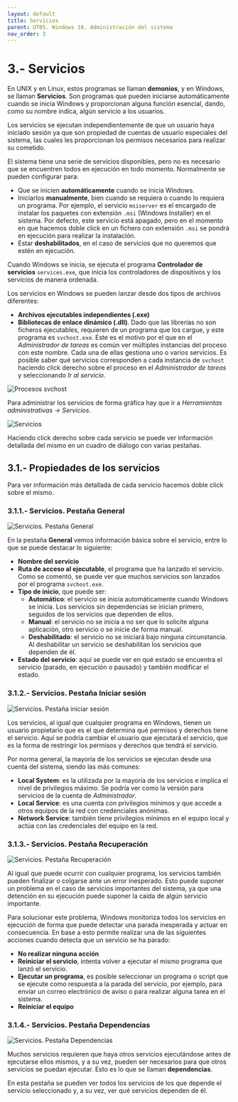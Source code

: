 ```yaml
---
layout: default
title: Servicios
parent: UT05. Windows 10. Administración del sistema
nav_order: 3
---
```


# 3.- Servicios

En UNIX y en Linux, estos programas se llaman **demonios**, y en Windows, se llaman **Servicios**. Son programas que pueden iniciarse automáticamente cuando se inicia Windows y proporcionan alguna función esencial, dando, como su nombre indica, algún servicio a los usuarios.

Los servicios se ejecutan independientemente de que un usuario haya iniciado sesión ya que son propiedad de cuentas de usuario especiales del sistema, las cuales les proporcionan los permisos necesarios para realizar su cometido.

El sistema tiene una serie de servicios disponibles, pero no es necesario que se encuentren todos en ejecución en todo momento. Normalmente se pueden configurar para:

- Que se inicien **automáticamente** cuando se inicia Windows.
- Iniciarlos **manualmente**, bien cuando se requiera o cuando lo requiera un programa. Por ejemplo, el servicio `msiserver` es el encargado de instalar los paquetes con extensión `.msi` (Windows Installer) en el sistema. Por defecto, este servicio está apagado, pero en el momento en que hacemos doble click en un fichero con extensión `.msi` se pondrá en ejecución para realizar la instalación.
- Estar **deshabilitados**, en el caso de servicios que no queremos que estén en ejecución.


Cuando Windows se inicia, se ejecuta el programa **Controlador de servicios** `services.exe`, que inicia los controladores de dispositivos y los servicios de manera ordenada. 


Los servicios en Windows se pueden lanzar desde dos tipos de archivos diferentes:

- **Archivos ejecutables independientes (.exe)**
- **Bibliotecas de enlace dinámico (.dll)**. Dado que las librerías no son ficheros ejecutables, requieren de un programa que los cargue, y este programa es ``svchost.exe``. Este es el motivo por el que en el *Administrador de tareas* es común ver múltiples instancias del proceso con este nombre. Cada una de ellas gestiona uno o varios servicios. Es posible saber qué servicios corresponden a cada instancia de `svchost` haciendo click derecho sobre el proceso en el *Administrador de tareas* y seleccionando *Ir al servicio*.

![Procesos svchost](imgs/servicios_svchost.png)

Para administrar los servicios de forma gráfica hay que ir a *Herramientas administrativas -> Servicios*.	

![Servicios](imgs/services_vista_global.png)

Haciendo click derecho sobre cada servicio se puede ver información detallada del mismo en un cuadro de diálogo con varias pestañas.

## 3.1.- Propiedades de los servicios

Para ver información más detallada de cada servicio hacemos doble click sobre el mismo.	


### 3.1.1.- Servicios. Pestaña General

![Servicios. Pestaña General](imgs/services_general.png)

En la pestaña **General** vemos información básica sobre el servicio, entre lo que se puede destacar lo siguiente:

- **Nombre del servicio**
- **Ruta de acceso al ejecutable**, el programa que ha lanzado el servicio. Como se comentó, se puede ver que muchos servicios son lanzados por el programa `svchost.exe`.
- **Tipo de inicio**, que puede ser:
  - **Automático**: el servicio se inicia automáticamente cuando Windows se inicia. Los servicios sin dependencias se inician primero, seguidos de los servicios que dependen de ellos.
  - **Manual**: el servicio no se inicia a no ser que lo solicite alguna aplicación, otro servicio o se inicie de forma manual.
  - **Deshabilitado**: el servicio no se iniciará bajo ninguna circunstancia. Al deshabilitar un servicio se deshabilitan los servicios que dependen de él.	
- **Estado del servicio**: aquí se puede ver en qué estado se encuentra el servicio (parado, en ejecución o pausado) y también modificar el estado.

### 3.1.2.- Servicios. Pestaña Iniciar sesión

![Servicios. Pestaña iniciar sesión](imgs/services_iniciar_sesion.png)

Los servicios, al igual que cualquier programa en Windows, tienen un usuario propietario que es el que determina qué permisos y derechos tiene el servicio. Aquí se podría cambiar el usuario que ejecutará el servicio, que es la forma de restringir los permisos y derechos que tendrá el servicio.

Por norma general, la mayoría de los servicios se ejecutan desde una cuenta del sistema, siendo las más comunes:

- **Local System**: es la utilizada por la mayoría de los servicios e implica el nivel de privilegios máximo. Se podría ver como la versión para servicios de la cuenta de *Administrador*.
- **Local Service**: es una cuenta con privilegios mínimos y que accede a otros equipos de la red con credenciales anónimas.
- **Network Service**: también tiene privilegios mínimos en el equipo local y actúa con las credenciales del equipo en la red.

### 3.1.3.- Servicios. Pestaña Recuperación

![Servicios. Pestaña Recuperación](imgs/services_recuperacion.png)

Al igual que puede ocurrir con cualquier programa, los servicios también pueden finalizar o colgarse ante un error inesperado. Esto puede suponer un problema en el caso de servicios importantes del sistema, ya que una detención en su ejecución puede suponer la caída de algún servicio importante.

Para solucionar este problema, Windows monitoriza todos los servicios en ejecución de forma que puede detectar una parada inesperada y actuar en consecuencia. En base a esto permite realizar una de las siguientes acciones cuando detecta que un servicio se ha parado:

- **No realizar ninguna acción**
- **Reiniciar el servicio**, intenta volver a ejecutar el mismo programa que lanzó el servicio.
- **Ejecutar un programa**, es posible seleccionar un programa o script que se ejecute como respuesta a la parada del servicio, por ejemplo, para enviar un correo electrónico de aviso o para realizar alguna tarea en el sistema.
- **Reiniciar el equipo**

### 3.1.4.- Servicios. Pestaña Dependencias

![Servicios. Pestaña Dependencias](imgs/services_dependencias.png)

Muchos servicios requieren que haya otros servicios ejecutándose antes de ejecutarse ellos mismos, y a su vez, pueden ser necesarios para que otros servicios se puedan ejecutar. Esto es lo que se llaman **dependencias**.

En esta pestaña se pueden ver todos los servicios de los que depende el servicio seleccionado y, a su vez, ver qué servicios dependen de él.

